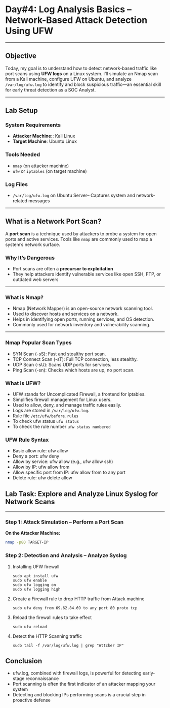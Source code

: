 # **Day#4: Log Analysis Basics – Network-Based Attack Detection Using UFW**

---

## Objective

Today, my goal is to understand how to detect network-based traffic like port scans using **UFW logs** on a Linux system. I’ll simulate an Nmap scan from a Kali machine, configure UFW on Ubuntu, and analyze `/var/log/ufw.log` to identify and block suspicious traffic—an essential skill for early threat detection as a SOC Analyst.


---

##  **Lab Setup**

### **System Requirements**
- **Attacker Machine:**: Kali Linux
- **Target Machine**: Ubuntu Linux

### **Tools Needed**
- `nmap` (on attacker machine)
- `ufw` or `iptables` (on target machine)

### **Log Files**
- `/var/log/ufw.log` on Ubuntu Server– Captures system and network-related messages

---

##  **What is a Network Port Scan?**

A **port scan** is a technique used by attackers to probe a system for open ports and active services. Tools like `nmap` are commonly used to map a system’s network surface.

### **Why It’s Dangerous**
- Port scans are often a **precursor to exploitation**
- They help attackers identify vulnerable services like open SSH, FTP, or outdated web servers

---

### What is Nmap?
- Nmap (Network Mapper) is an open-source network scanning tool.
- Used to discover hosts and services on a network.
- Helps in identifying open ports, running services, and OS detection.
- Commonly used for network inventory and vulnerability scanning.

---

### Nmap Popular Scan Types
- SYN Scan (-sS): Fast and stealthy port scan.
- TCP Connect Scan (-sT): Full TCP connection, less stealthy.
- UDP Scan (-sU): Scans UDP ports for services.
- Ping Scan (-sn): Checks which hosts are up, no port scan.

###  What is UFW?
- UFW stands for Uncomplicated Firewall, a frontend for iptables.
- Simplifies firewall management for Linux users.
- Used to allow, deny, and manage traffic rules easily.
- Logs are stored in `/var/log/ufw.log`.
- Rule file `/etc/ufw/before.rules`
- To check ufw status `ufw status`
- To check the rule number `ufw status numbered`

### UFW Rule Syntax
- Basic allow rule: ufw allow <port>
- Deny a port: ufw deny <port>
- Allow by service: ufw allow <service> (e.g., ufw allow ssh)
- Allow by IP: ufw allow from <IP>
- Allow specific port from IP: ufw allow from <IP> to any port <port>
- Delete rule: ufw delete allow <port>



##  **Lab Task: Explore and Analyze Linux Syslog for Network Scans**

---

###  **Step 1: Attack Simulation – Perform a Port Scan**


**On the Attacker Machine:**
```bash
nmap -p80 TARGET-IP
```


###  Step 2: Detection and Analysis – Analyze Syslog

1. Installing UFW firewall
   ```
   sudo apt install ufw
   sudo ufw enable
   sudo ufw logging on
   sudo ufw logging high
   ```
2. Create a Firewall rule to drop HTTP traffic from Attack machine
   ```
   sudo ufw deny from 69.62.84.69 to any port 80 proto tcp
   ```
3. Reload the firewall rules to take effect
   ```
   sudo ufw reload
   ```
4. Detect the HTTP Scanning traffic
   ```
   sudo tail -f /var/log/ufw.log | grep "Attcker IP"
   ```


##  Conclusion
- ufw.log, combined with firewall logs, is powerful for detecting early-stage reconnaissance
- Port scanning is often the first indicator of an attacker mapping your system
- Detecting and blocking IPs performing scans is a crucial step in proactive defense

